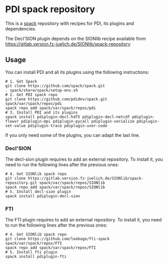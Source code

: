 # PDI spack repository

This is a [spack](https://spack.io/) repository with recipes for PDI, its plugins and dependencies.

The Decl'SION plugin depends on the SIONlib recipe available from https://gitlab.version.fz-juelich.de/SIONlib/spack-repository

## Usage

You can install PDI and all its plugins using the following instructions:

```
# 1. Get Spack
git clone https://github.com/spack/spack.git
. spack/share/spack/setup-env.sh
# 2. Get PDI spack repo
git clone https://github.com/pdidev/spack.git spack/var/spack/repos/pdi
spack repo add spack/var/spack/repos/pdi
# 3. Install PDI and its plugins
spack install pdiplugin-decl-hdf5 pdiplugin-decl-netcdf pdiplugin-flowvr pdiplugin-mpi pdiplugin-pycall pdiplugin-serialize pdiplugin-set-value pdiplugin-trace pdiplugin-user-code
```

If you only need some of the plugins, you can adapt the last line.

### Decl'SION

The decl-sion plugin requires to add an external repository.
To install it, you need to run the following lines after the previous ones:
```
# 4. Get SIONlib spack repo
git clone https://gitlab.version.fz-juelich.de/SIONlib/spack-repository.git spack/var/spack/repos/SIONlib
spack repo add spack/var/spack/repos/SIONlib
# 5. Install decl-sion plugin
spack install pdiplugin-decl-sion
```

### FTI

The FTI plugin requires to add an external repository.
To install it, you need to run the following lines after the previous ones:
```
# 4. Get SIONlib spack repo
git clone https://github.com/leobago/fti-spack spack/var/spack/repos/FTI
spack repo add spack/var/spack/repos/FTI
# 5. Install fti plugin
spack install pdiplugin-fti
```
